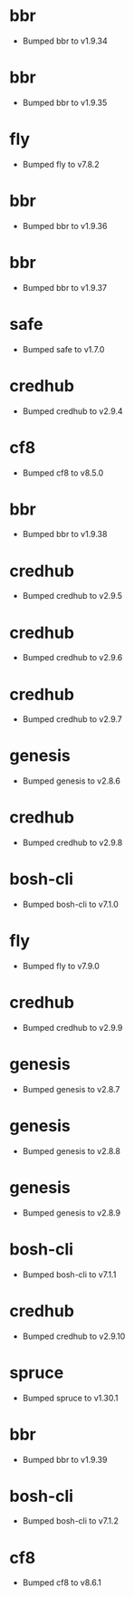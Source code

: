 
# bbr

- Bumped bbr to v1.9.34

# bbr

- Bumped bbr to v1.9.35

# fly

- Bumped fly to v7.8.2

# bbr

- Bumped bbr to v1.9.36

# bbr

- Bumped bbr to v1.9.37

# safe

- Bumped safe to v1.7.0

# credhub

- Bumped credhub to v2.9.4

# cf8

- Bumped cf8 to v8.5.0

# bbr

- Bumped bbr to v1.9.38

# credhub

- Bumped credhub to v2.9.5

# credhub

- Bumped credhub to v2.9.6

# credhub

- Bumped credhub to v2.9.7

# genesis

- Bumped genesis to v2.8.6

# credhub

- Bumped credhub to v2.9.8

# bosh-cli

- Bumped bosh-cli to v7.1.0

# fly

- Bumped fly to v7.9.0

# credhub

- Bumped credhub to v2.9.9

# genesis

- Bumped genesis to v2.8.7

# genesis

- Bumped genesis to v2.8.8

# genesis

- Bumped genesis to v2.8.9

# bosh-cli

- Bumped bosh-cli to v7.1.1

# credhub

- Bumped credhub to v2.9.10

# spruce

- Bumped spruce to v1.30.1

# bbr

- Bumped bbr to v1.9.39

# bosh-cli

- Bumped bosh-cli to v7.1.2

# cf8

- Bumped cf8 to v8.6.1
